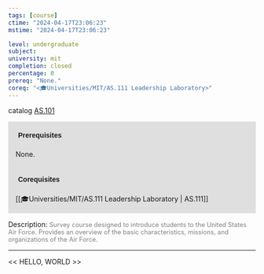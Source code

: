 ```yaml
---
tags: [course]
ctime: "2024-04-17T23:06:23"
mstime: "2024-04-17T23:06:23"

level: undergraduate
subject: 
university: mit
completion: closed
percentage: 0
prereq: "None."
coreq: "<🎓Universities/MIT/AS.111 Leadership Laboratory>"
---
```


catalog [AS.101](http://student.mit.edu/catalog/mASa.html#AS.101)

<span style="display: block; padding: 15px; background-color: rgb(100, 100, 100, 0.2);"><font id="m_prereq0_0" style="display: block; font-family: Arial, sans-serif; font-weight: bold; padding: 5px">Prerequisites</font><br><span id="prereq0_0">None.</span></span>
<span style="display: block; padding: 15px; background-color: rgb(100, 100, 100, 0.2);"><font id="m_coreq0_0" style="display: block; font-family: Arial, sans-serif; font-weight: bold; padding: 5px">Corequisites</font><br><span id="coreq0_0">[[🎓Universities/MIT/AS.111 Leadership Laboratory | AS.111]]</span></span>

<font style="">Description:</font>
<font style="color: grey; font-size: 0.8rem;">Survey course designed to introduce students to the United States Air Force. Provides an overview of the basic characteristics, missions, and organizations of the Air Force.</font>



---

<< HELLO, WORLD >>
